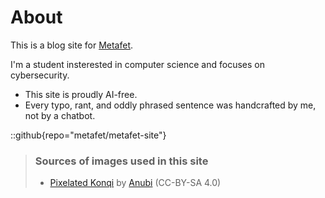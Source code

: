 # About
This is a blog site for [Metafet](https://github.com/metafet).

I'm a student insterested in computer science and focuses on cybersecurity.


- This site is proudly AI-free.
- Every typo, rant, and oddly phrased sentence was handcrafted by me, not by a chatbot.


::github{repo="metafet/metafet-site"}

> ### Sources of images used in this site
> - [Pixelated Konqi](https://community.kde.org/images.community/4/49/Konqi_Pixel.png) by [Anubi](https://anubiarts.carrd.co/) (CC-BY-SA 4.0)
